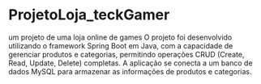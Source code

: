 # ProjetoLoja_teckGamer
um projeto de uma loja online de games  O projeto foi desenvolvido utilizando o framework Spring Boot em Java, com a capacidade de gerenciar produtos e categorias, permitindo operações CRUD (Create, Read, Update, Delete) completas. A aplicação se conecta a um banco de dados MySQL para armazenar as informações de produtos e categorias.
